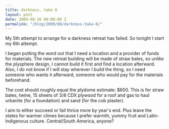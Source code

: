 ```yaml
---
title: darkness, take 6
layout: post
date: 2009-08-26 00:00:00 Z
permalink: "/blog/2009/08/darkness-take-6/"
---
```


My 5th attempt to arrange for a darkness retreat has failed. So tonight I start my 6th attempt.

I began putting the word out that I need a location and a provider of funds for materials. The new retreat building will be made of straw bales, so unlike the plysphere design, I cannot build it first and find a location afterward. Also, I do not know if I will stay wherever I build the thing, so I need someone who wants it afterward, someone who would pay for the materials beforehand.

The cost should roughly equal the plydome estimate: $600. This is for straw bales, twine, 15 sheets of 3/8 CDX plywood for a roof and gas to haul urbanite (for a foundation) and sand (for the cob plaster).

I aim to either succeed or fail thrice more by year's end. Plus leave the states for warmer climes because I prefer warmth, yummy fruit and Latin-Indigenous culture. Central/South America, anyone?
